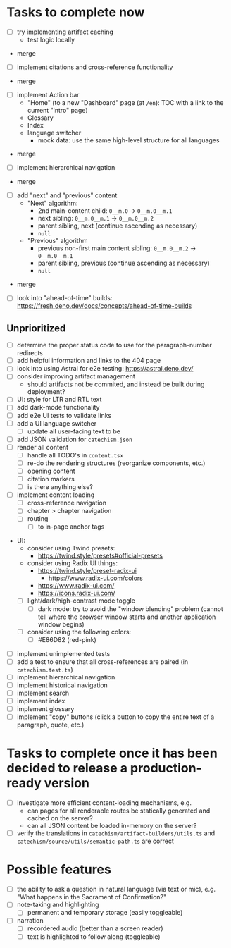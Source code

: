 # Tasks to complete now

- [ ] try implementing artifact caching
  - test logic locally
- merge

- [ ] implement citations and cross-reference functionality
- merge

- [ ] implement Action bar
  - "Home" (to a new "Dashboard" page (at `/en`): TOC with a link to the current "intro" page)
  - Glossary
  - Index
  - language switcher
    - mock data: use the same high-level structure for all languages
- merge

- [ ] implement hierarchical navigation
- merge

- [ ] add "next" and "previous" content
  - "Next" algorithm:
    - 2nd main-content child: `0__m.0` -> `0__m.0__m.1`
    - next sibling: `0__m.0__m.1` -> `0__m.0__m.2`
    - parent sibling, next (continue ascending as necessary)
    - `null`
  - "Previous" algorithm
    - previous non-first main content sibling: `0__m.0__m.2` -> `0__m.0__m.1`
    - parent sibling, previous (continue ascending as necessary)
    - `null`
- merge

- [ ] look into "ahead-of-time" builds: https://fresh.deno.dev/docs/concepts/ahead-of-time-builds

## Unprioritized

- [ ] determine the proper status code to use for the paragraph-number redirects
- [ ] add helpful information and links to the 404 page
- [ ] look into using Astral for e2e testing: https://astral.deno.dev/
- [ ] consider improving artifact management
  - should artifacts not be commited, and instead be built during deployment?
- [ ] UI: style for LTR and RTL text
- [ ] add dark-mode functionality
- [ ] add e2e UI tests to validate links
- [ ] add a UI language switcher
  - [ ] update all user-facing text to be
- [ ] add JSON validation for `catechism.json`
- [ ] render all content
  - [ ] handle all TODO's in `content.tsx`
  - [ ] re-do the rendering structures (reorganize components, etc.)
  - [ ] opening content
  - [ ] citation markers
  - [ ] is there anything else?
- [ ] implement content loading
  - [ ] cross-reference navigation
  - [ ] chapter > chapter navigation
  - [ ] routing
    - [ ] to in-page anchor tags
- UI:
  - consider using Twind presets:
    - https://twind.style/presets#official-presets
  - consider using Radix UI things:
    - https://twind.style/preset-radix-ui
      - https://www.radix-ui.com/colors
    - https://www.radix-ui.com/
    - https://icons.radix-ui.com/
  - [ ] light/dark/high-contrast mode toggle
    - [ ] dark mode: try to avoid the "window blending" problem (cannot tell where the browser window starts and another
          application window begins)
  - [ ] consider using the following colors:
    - [ ] #E86D82 (red-pink)
- [ ] implement unimplemented tests
- [ ] add a test to ensure that all cross-references are paired (in `catechism.test.ts`)
- [ ] implement hierarchical navigation
- [ ] implement historical navigation
- [ ] implement search
- [ ] implement index
- [ ] implement glossary
- [ ] implement "copy" buttons (click a button to copy the entire text of a paragraph, quote, etc.)

# Tasks to complete once it has been decided to release a production-ready version

- [ ] investigate more efficient content-loading mechanisms, e.g.
  - can pages for all renderable routes be statically generated and cached on the server?
  - can all JSON content be loaded in-memory on the server?
- [ ] verify the translations in `catechism/artifact-builders/utils.ts` and `catechism/source/utils/semantic-path.ts`
      are correct

# Possible features

- [ ] the ability to ask a question in natural language (via text or mic), e.g. "What happens in the Sacrament of
      Confirmation?"
- [ ] note-taking and highlighting
  - [ ] permanent and temporary storage (easily toggleable)
- [ ] narration
  - [ ] recordered audio (better than a screen reader)
  - [ ] text is highlighted to follow along (toggleable)
